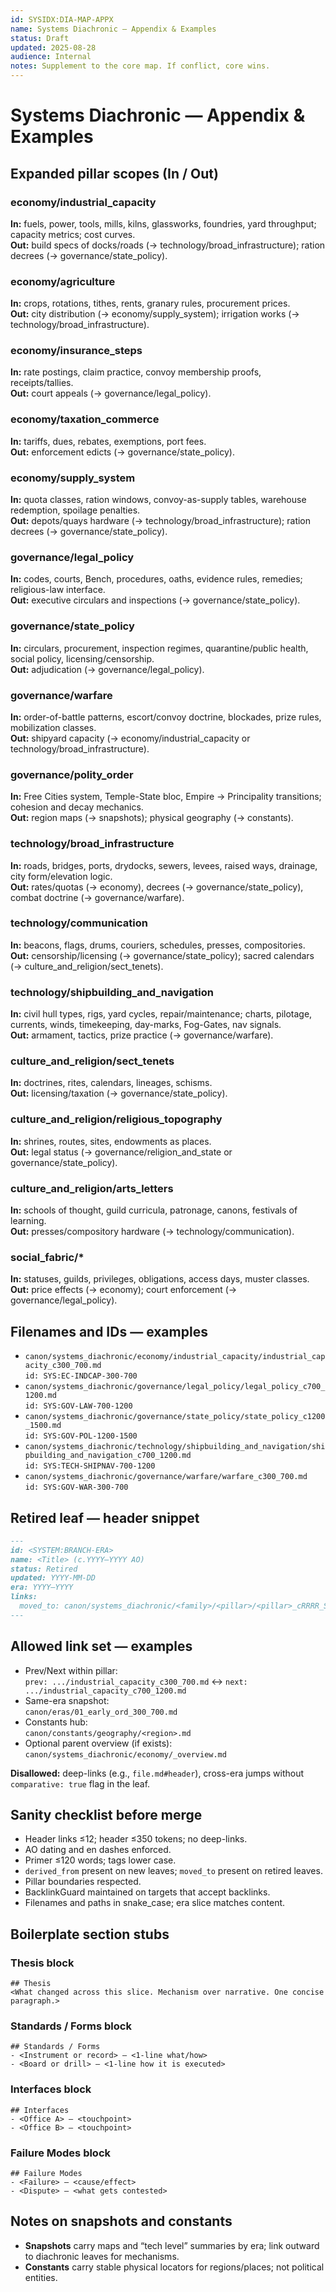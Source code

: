 ```yaml
---
id: SYSIDX:DIA-MAP-APPX
name: Systems Diachronic — Appendix & Examples
status: Draft
updated: 2025-08-28
audience: Internal
notes: Supplement to the core map. If conflict, core wins.
---
```


# Systems Diachronic — Appendix & Examples

## Expanded pillar scopes (In / Out)

### economy/industrial_capacity
**In:** fuels, power, tools, mills, kilns, glassworks, foundries, yard throughput; capacity metrics; cost curves.  
**Out:** build specs of docks/roads (→ technology/broad_infrastructure); ration decrees (→ governance/state_policy).

### economy/agriculture
**In:** crops, rotations, tithes, rents, granary rules, procurement prices.  
**Out:** city distribution (→ economy/supply_system); irrigation works (→ technology/broad_infrastructure).

### economy/insurance_steps
**In:** rate postings, claim practice, convoy membership proofs, receipts/tallies.  
**Out:** court appeals (→ governance/legal_policy).

### economy/taxation_commerce
**In:** tariffs, dues, rebates, exemptions, port fees.  
**Out:** enforcement edicts (→ governance/state_policy).

### economy/supply_system
**In:** quota classes, ration windows, convoy-as-supply tables, warehouse redemption, spoilage penalties.  
**Out:** depots/quays hardware (→ technology/broad_infrastructure); ration decrees (→ governance/state_policy).

### governance/legal_policy
**In:** codes, courts, Bench, procedures, oaths, evidence rules, remedies; religious-law interface.  
**Out:** executive circulars and inspections (→ governance/state_policy).

### governance/state_policy
**In:** circulars, procurement, inspection regimes, quarantine/public health, social policy, licensing/censorship.  
**Out:** adjudication (→ governance/legal_policy).

### governance/warfare
**In:** order-of-battle patterns, escort/convoy doctrine, blockades, prize rules, mobilization classes.  
**Out:** shipyard capacity (→ economy/industrial_capacity or technology/broad_infrastructure).

### governance/polity_order
**In:** Free Cities system, Temple-State bloc, Empire → Principality transitions; cohesion and decay mechanics.  
**Out:** region maps (→ snapshots); physical geography (→ constants).

### technology/broad_infrastructure
**In:** roads, bridges, ports, drydocks, sewers, levees, raised ways, drainage, city form/elevation logic.  
**Out:** rates/quotas (→ economy), decrees (→ governance/state_policy), combat doctrine (→ governance/warfare).

### technology/communication
**In:** beacons, flags, drums, couriers, schedules, presses, compositories.  
**Out:** censorship/licensing (→ governance/state_policy); sacred calendars (→ culture_and_religion/sect_tenets).

### technology/shipbuilding_and_navigation
**In:** civil hull types, rigs, yard cycles, repair/maintenance; charts, pilotage, currents, winds, timekeeping, day-marks, Fog-Gates, nav signals.  
**Out:** armament, tactics, prize practice (→ governance/warfare).

### culture_and_religion/sect_tenets
**In:** doctrines, rites, calendars, lineages, schisms.  
**Out:** licensing/taxation (→ governance/state_policy).

### culture_and_religion/religious_topography
**In:** shrines, routes, sites, endowments as places.  
**Out:** legal status (→ governance/religion_and_state or governance/state_policy).

### culture_and_religion/arts_letters
**In:** schools of thought, guild curricula, patronage, canons, festivals of learning.  
**Out:** presses/compository hardware (→ technology/communication).

### social_fabric/*
**In:** statuses, guilds, privileges, obligations, access days, muster classes.  
**Out:** price effects (→ economy); court enforcement (→ governance/legal_policy).

## Filenames and IDs — examples
- `canon/systems_diachronic/economy/industrial_capacity/industrial_capacity_c300_700.md`  
  `id: SYS:EC-INDCAP-300-700`
- `canon/systems_diachronic/governance/legal_policy/legal_policy_c700_1200.md`  
  `id: SYS:GOV-LAW-700-1200`
- `canon/systems_diachronic/governance/state_policy/state_policy_c1200_1500.md`  
  `id: SYS:GOV-POL-1200-1500`
- `canon/systems_diachronic/technology/shipbuilding_and_navigation/shipbuilding_and_navigation_c700_1200.md`  
  `id: SYS:TECH-SHIPNAV-700-1200`
- `canon/systems_diachronic/governance/warfare/warfare_c300_700.md`  
  `id: SYS:GOV-WAR-300-700`

## Retired leaf — header snippet
```markdown
---
id: <SYSTEM:BRANCH-ERA>
name: <Title> (c.YYYY–YYYY AO)
status: Retired
updated: YYYY-MM-DD
era: YYYY–YYYY
links:
  moved_to: canon/systems_diachronic/<family>/<pillar>/<pillar>_cRRRR_SSSS.md
---
```

## Allowed link set — examples
- Prev/Next within pillar:  
  `prev: .../industrial_capacity_c300_700.md` ↔ `next: .../industrial_capacity_c700_1200.md`
- Same-era snapshot:  
  `canon/eras/01_early_ord_300_700.md`
- Constants hub:  
  `canon/constants/geography/<region>.md`
- Optional parent overview (if exists):  
  `canon/systems_diachronic/economy/_overview.md`

**Disallowed:** deep-links (e.g., `file.md#header`), cross-era jumps without `comparative: true` flag in the leaf.

## Sanity checklist before merge
- Header links ≤12; header ≤350 tokens; no deep-links.
- AO dating and en dashes enforced.
- Primer ≤120 words; tags lower case.
- `derived_from` present on new leaves; `moved_to` present on retired leaves.
- Pillar boundaries respected.
- BacklinkGuard maintained on targets that accept backlinks.
- Filenames and paths in snake_case; era slice matches content.

## Boilerplate section stubs

### Thesis block
```
## Thesis
<What changed across this slice. Mechanism over narrative. One concise paragraph.>
```

### Standards / Forms block
```
## Standards / Forms
- <Instrument or record> — <1-line what/how>
- <Board or drill> — <1-line how it is executed>
```

### Interfaces block
```
## Interfaces
- <Office A> — <touchpoint>
- <Office B> — <touchpoint>
```

### Failure Modes block
```
## Failure Modes
- <Failure> — <cause/effect>
- <Dispute> — <what gets contested>
```

## Notes on snapshots and constants
- **Snapshots** carry maps and “tech level” summaries by era; link outward to diachronic leaves for mechanisms.
- **Constants** carry stable physical locators for regions/places; not political entities.

